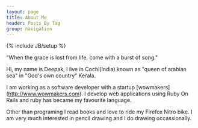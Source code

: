 ```yaml
---
layout: page
title: About Me
header: Posts By Tag
group: navigation
---
```

{% include JB/setup %}

"When the grace is lost from life, come with a burst of song."

Hi, my name is Deepak, I live in Cochi(India) known as "queen of arabian sea" in "God's own country" Kerala. 

I am working as a software developer with a startup [wowmakers] (http://www.wowmakers.com). I develop web applications using Ruby On Rails and ruby has became my favourite language.

Other than programing I read books and love to ride my Firefox Nitro bike. I am very much interested in pencil drawing and I do drawing occassionally.
